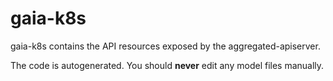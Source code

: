 # gaia-k8s

gaia-k8s contains the API resources exposed by the aggregated-apiserver.

The code is autogenerated. You should **never** edit any model files manually.
